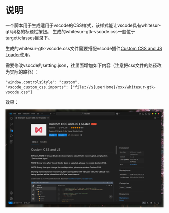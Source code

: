 # 说明
一个脚本用于生成适用于vscode的CSS样式，该样式能让vscode具有whitesur-gtk风格的标题栏按钮。
生成的whitesur-gtk-vscode.css一般位于target/classes目录下。

生成的whitesur-gtk-vscode.css文件需要搭配vscode插件[Custom CSS and JS Loader](https://marketplace.visualstudio.com/items?itemName=be5invis.vscode-custom-css)使用。

需要修改vsocde的setting.json，往里面增加如下内容（注意把css文件的路径改为实际的路径）：
```
"window.controlsStyle": "custom",
"vscode_custom_css.imports": ["file://${userHome}/xxx/whitesur-gtk-vscode.css"]
```

效果：

![截图](./screentshot/pic.png)